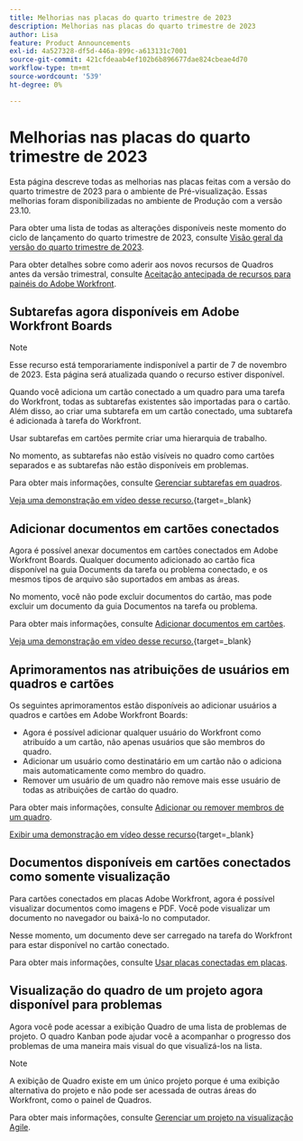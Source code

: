 ```yaml
---
title: Melhorias nas placas do quarto trimestre de 2023
description: Melhorias nas placas do quarto trimestre de 2023
author: Lisa
feature: Product Announcements
exl-id: 4a527328-df5d-446a-899c-a613131c7001
source-git-commit: 421cfdeaab4ef102b6b896677dae824cbeae4d70
workflow-type: tm+mt
source-wordcount: '539'
ht-degree: 0%

---
```


# Melhorias nas placas do quarto trimestre de 2023

Esta página descreve todas as melhorias nas placas feitas com a versão do quarto trimestre de 2023 para o ambiente de Pré-visualização. Essas melhorias foram disponibilizadas no ambiente de Produção com a versão 23.10.

Para obter uma lista de todas as alterações disponíveis neste momento do ciclo de lançamento do quarto trimestre de 2023, consulte [Visão geral da versão do quarto trimestre de 2023](/help/quicksilver/product-announcements/product-releases/23-q4-release-activity/23-q4-release-overview.md).

Para obter detalhes sobre como aderir aos novos recursos de Quadros antes da versão trimestral, consulte [Aceitação antecipada de recursos para painéis do Adobe Workfront](/help/quicksilver/agile/get-started-with-boards/boards-early-feature-opt-in.md).

## Subtarefas agora disponíveis em Adobe Workfront Boards

>[!NOTE]
>
>Esse recurso está temporariamente indisponível a partir de 7 de novembro de 2023. Esta página será atualizada quando o recurso estiver disponível.

Quando você adiciona um cartão conectado a um quadro para uma tarefa do Workfront, todas as subtarefas existentes são importadas para o cartão. Além disso, ao criar uma subtarefa em um cartão conectado, uma subtarefa é adicionada à tarefa do Workfront.

Usar subtarefas em cartões permite criar uma hierarquia de trabalho.

No momento, as subtarefas não estão visíveis no quadro como cartões separados e as subtarefas não estão disponíveis em problemas.

Para obter mais informações, consulte [Gerenciar subtarefas em quadros](/help/quicksilver/agile/get-started-with-boards/manage-subtasks-on-boards.md).

[Veja uma demonstração em vídeo desse recurso.](https://video.tv.adobe.com/v/3424860/){target=_blank}

## Adicionar documentos em cartões conectados

Agora é possível anexar documentos em cartões conectados em Adobe Workfront Boards. Qualquer documento adicionado ao cartão fica disponível na guia Documents da tarefa ou problema conectado, e os mesmos tipos de arquivo são suportados em ambas as áreas.

No momento, você não pode excluir documentos do cartão, mas pode excluir um documento da guia Documentos na tarefa ou problema.

Para obter mais informações, consulte [Adicionar documentos em cartões](/help/quicksilver/agile/get-started-with-boards/add-documents-on-cards.md).

[Veja uma demonstração em vídeo desse recurso.](https://video.tv.adobe.com/v/3423070/){target=_blank}

## Aprimoramentos nas atribuições de usuários em quadros e cartões

Os seguintes aprimoramentos estão disponíveis ao adicionar usuários a quadros e cartões em Adobe Workfront Boards:

* Agora é possível adicionar qualquer usuário do Workfront como atribuído a um cartão, não apenas usuários que são membros do quadro.
* Adicionar um usuário como destinatário em um cartão não o adiciona mais automaticamente como membro do quadro.
* Remover um usuário de um quadro não remove mais esse usuário de todas as atribuições de cartão do quadro.

Para obter mais informações, consulte [Adicionar ou remover membros de um quadro](/help/quicksilver/agile/get-started-with-boards/add-members-to-board.md).

[Exibir uma demonstração em vídeo desse recurso](https://video.tv.adobe.com/v/3423222/){target=_blank}

## Documentos disponíveis em cartões conectados como somente visualização

Para cartões conectados em placas Adobe Workfront, agora é possível visualizar documentos como imagens e PDF. Você pode visualizar um documento no navegador ou baixá-lo no computador.

Nesse momento, um documento deve ser carregado na tarefa do Workfront para estar disponível no cartão conectado.

Para obter mais informações, consulte [Usar placas conectadas em placas](/help/quicksilver/agile/get-started-with-boards/connected-cards.md).

## Visualização do quadro de um projeto agora disponível para problemas

Agora você pode acessar a exibição Quadro de uma lista de problemas de projeto. O quadro Kanban pode ajudar você a acompanhar o progresso dos problemas de uma maneira mais visual do que visualizá-los na lista.

>[!NOTE]
>
>A exibição de Quadro existe em um único projeto porque é uma exibição alternativa do projeto e não pode ser acessada de outras áreas do Workfront, como o painel de Quadros.

Para obter mais informações, consulte [Gerenciar um projeto na visualização Agile](/help/quicksilver/manage-work/projects/manage-projects/manage-projects-in-agile-view.md).
